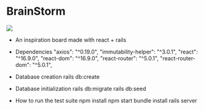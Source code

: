 

# BrainStorm
![](https://i.imgur.com/xRGQH6K.png)

* An inspiration board made with react + rails

* Dependencies
    "axios": "^0.19.0",
    "immutability-helper": "^3.0.1",
    "react": "^16.9.0",
    "react-dom": "^16.9.0",
    "react-router": "^5.0.1",
    "react-router-dom": "^5.0.1",

* Database creation
rails db:create

* Database initialization
rails db:migrate
rails db:seed

* How to run the test suite
  npm install
  npm start
  bundle install
  rails server


